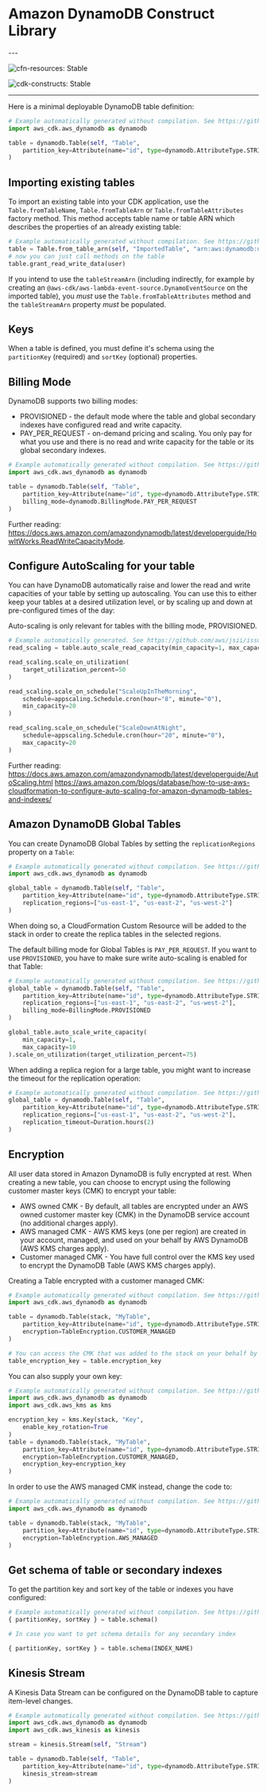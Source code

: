 # Amazon DynamoDB Construct Library

<!--BEGIN STABILITY BANNER-->---


![cfn-resources: Stable](https://img.shields.io/badge/cfn--resources-stable-success.svg?style=for-the-badge)

![cdk-constructs: Stable](https://img.shields.io/badge/cdk--constructs-stable-success.svg?style=for-the-badge)

---
<!--END STABILITY BANNER-->

Here is a minimal deployable DynamoDB table definition:

```python
# Example automatically generated without compilation. See https://github.com/aws/jsii/issues/826
import aws_cdk.aws_dynamodb as dynamodb

table = dynamodb.Table(self, "Table",
    partition_key=Attribute(name="id", type=dynamodb.AttributeType.STRING)
)
```

## Importing existing tables

To import an existing table into your CDK application, use the `Table.fromTableName`, `Table.fromTableArn` or `Table.fromTableAttributes`
factory method. This method accepts table name or table ARN which describes the properties of an already
existing table:

```python
# Example automatically generated without compilation. See https://github.com/aws/jsii/issues/826
table = Table.from_table_arn(self, "ImportedTable", "arn:aws:dynamodb:us-east-1:111111111:table/my-table")
# now you can just call methods on the table
table.grant_read_write_data(user)
```

If you intend to use the `tableStreamArn` (including indirectly, for example by creating an
`@aws-cdk/aws-lambda-event-source.DynamoEventSource` on the imported table), you *must* use the
`Table.fromTableAttributes` method and the `tableStreamArn` property *must* be populated.

## Keys

When a table is defined, you must define it's schema using the `partitionKey`
(required) and `sortKey` (optional) properties.

## Billing Mode

DynamoDB supports two billing modes:

* PROVISIONED - the default mode where the table and global secondary indexes have configured read and write capacity.
* PAY_PER_REQUEST - on-demand pricing and scaling. You only pay for what you use and there is no read and write capacity for the table or its global secondary indexes.

```python
# Example automatically generated without compilation. See https://github.com/aws/jsii/issues/826
import aws_cdk.aws_dynamodb as dynamodb

table = dynamodb.Table(self, "Table",
    partition_key=Attribute(name="id", type=dynamodb.AttributeType.STRING),
    billing_mode=dynamodb.BillingMode.PAY_PER_REQUEST
)
```

Further reading:
https://docs.aws.amazon.com/amazondynamodb/latest/developerguide/HowItWorks.ReadWriteCapacityMode.

## Configure AutoScaling for your table

You can have DynamoDB automatically raise and lower the read and write capacities
of your table by setting up autoscaling. You can use this to either keep your
tables at a desired utilization level, or by scaling up and down at pre-configured
times of the day:

Auto-scaling is only relevant for tables with the billing mode, PROVISIONED.

```python
# Example automatically generated. See https://github.com/aws/jsii/issues/826
read_scaling = table.auto_scale_read_capacity(min_capacity=1, max_capacity=50)

read_scaling.scale_on_utilization(
    target_utilization_percent=50
)

read_scaling.scale_on_schedule("ScaleUpInTheMorning",
    schedule=appscaling.Schedule.cron(hour="8", minute="0"),
    min_capacity=20
)

read_scaling.scale_on_schedule("ScaleDownAtNight",
    schedule=appscaling.Schedule.cron(hour="20", minute="0"),
    max_capacity=20
)
```

Further reading:
https://docs.aws.amazon.com/amazondynamodb/latest/developerguide/AutoScaling.html
https://aws.amazon.com/blogs/database/how-to-use-aws-cloudformation-to-configure-auto-scaling-for-amazon-dynamodb-tables-and-indexes/

## Amazon DynamoDB Global Tables

You can create DynamoDB Global Tables by setting the `replicationRegions` property on a `Table`:

```python
# Example automatically generated without compilation. See https://github.com/aws/jsii/issues/826
import aws_cdk.aws_dynamodb as dynamodb

global_table = dynamodb.Table(self, "Table",
    partition_key=Attribute(name="id", type=dynamodb.AttributeType.STRING),
    replication_regions=["us-east-1", "us-east-2", "us-west-2"]
)
```

When doing so, a CloudFormation Custom Resource will be added to the stack in order to create the replica tables in the
selected regions.

The default billing mode for Global Tables is `PAY_PER_REQUEST`.
If you want to use `PROVISIONED`,
you have to make sure write auto-scaling is enabled for that Table:

```python
# Example automatically generated without compilation. See https://github.com/aws/jsii/issues/826
global_table = dynamodb.Table(self, "Table",
    partition_key=Attribute(name="id", type=dynamodb.AttributeType.STRING),
    replication_regions=["us-east-1", "us-east-2", "us-west-2"],
    billing_mode=BillingMode.PROVISIONED
)

global_table.auto_scale_write_capacity(
    min_capacity=1,
    max_capacity=10
).scale_on_utilization(target_utilization_percent=75)
```

When adding a replica region for a large table, you might want to increase the
timeout for the replication operation:

```python
# Example automatically generated without compilation. See https://github.com/aws/jsii/issues/826
global_table = dynamodb.Table(self, "Table",
    partition_key=Attribute(name="id", type=dynamodb.AttributeType.STRING),
    replication_regions=["us-east-1", "us-east-2", "us-west-2"],
    replication_timeout=Duration.hours(2)
)
```

## Encryption

All user data stored in Amazon DynamoDB is fully encrypted at rest. When creating a new table, you can choose to encrypt using the following customer master keys (CMK) to encrypt your table:

* AWS owned CMK - By default, all tables are encrypted under an AWS owned customer master key (CMK) in the DynamoDB service account (no additional charges apply).
* AWS managed CMK - AWS KMS keys (one per region) are created in your account, managed, and used on your behalf by AWS DynamoDB (AWS KMS charges apply).
* Customer managed CMK - You have full control over the KMS key used to encrypt the DynamoDB Table (AWS KMS charges apply).

Creating a Table encrypted with a customer managed CMK:

```python
# Example automatically generated without compilation. See https://github.com/aws/jsii/issues/826
import aws_cdk.aws_dynamodb as dynamodb

table = dynamodb.Table(stack, "MyTable",
    partition_key=Attribute(name="id", type=dynamodb.AttributeType.STRING),
    encryption=TableEncryption.CUSTOMER_MANAGED
)

# You can access the CMK that was added to the stack on your behalf by the Table construct via:
table_encryption_key = table.encryption_key
```

You can also supply your own key:

```python
# Example automatically generated without compilation. See https://github.com/aws/jsii/issues/826
import aws_cdk.aws_dynamodb as dynamodb
import aws_cdk.aws_kms as kms

encryption_key = kms.Key(stack, "Key",
    enable_key_rotation=True
)
table = dynamodb.Table(stack, "MyTable",
    partition_key=Attribute(name="id", type=dynamodb.AttributeType.STRING),
    encryption=TableEncryption.CUSTOMER_MANAGED,
    encryption_key=encryption_key
)
```

In order to use the AWS managed CMK instead, change the code to:

```python
# Example automatically generated without compilation. See https://github.com/aws/jsii/issues/826
import aws_cdk.aws_dynamodb as dynamodb

table = dynamodb.Table(stack, "MyTable",
    partition_key=Attribute(name="id", type=dynamodb.AttributeType.STRING),
    encryption=TableEncryption.AWS_MANAGED
)
```

## Get schema of table or secondary indexes

To get the partition key and sort key of the table or indexes you have configured:

```python
# Example automatically generated without compilation. See https://github.com/aws/jsii/issues/826
{ partitionKey, sortKey } = table.schema()

# In case you want to get schema details for any secondary index

{ partitionKey, sortKey } = table.schema(INDEX_NAME)
```

## Kinesis Stream

A Kinesis Data Stream can be configured on the DynamoDB table to capture item-level changes.

```python
# Example automatically generated without compilation. See https://github.com/aws/jsii/issues/826
import aws_cdk.aws_dynamodb as dynamodb
import aws_cdk.aws_kinesis as kinesis

stream = kinesis.Stream(self, "Stream")

table = dynamodb.Table(self, "Table",
    partition_key=Attribute(name="id", type=dynamodb.AttributeType.STRING),
    kinesis_stream=stream
)
```
